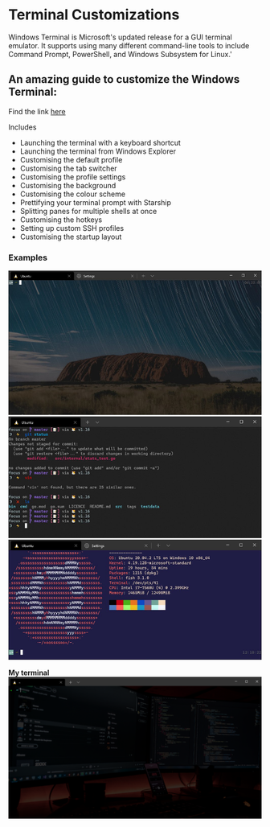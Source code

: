 # Terminal Customizations
Windows Terminal is Microsoft's updated release for a GUI terminal emulator. It supports using many different command-line tools to include Command Prompt, PowerShell, and Windows Subsystem for Linux.'

## An amazing guide to customize the Windows Terminal:  
Find the link [here](https://freshman.tech/windows-terminal-guide/#customising-the-background)

Includes
* Launching the terminal with a keyboard shortcut
* Launching the terminal from Windows Explorer
* Customising the default profile
* Customising the tab switcher
* Customising the profile settings
* Customising the background
* Customising the colour scheme
* Prettifying your terminal prompt with Starship
* Splitting panes for multiple shells at once
* Customising the hotkeys
* Setting up custom SSH profiles
* Customising the startup layout

### Examples
![Example 1](../../Images/WindowsTerminalE01.jpg)
![Example 2](../../Images/WindowsTerminalE02.jpg)
![Example 3](../../Images/WindowsTerminalE03.jpg)

**My terminal**
![Berkan Terminal](../../Images/Berkan-Terminal.png)